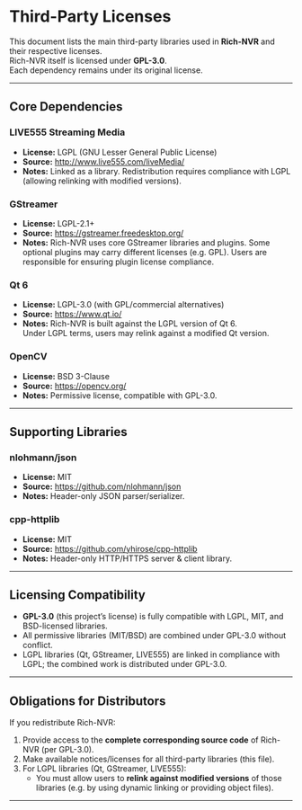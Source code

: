 # Third-Party Licenses

This document lists the main third-party libraries used in **Rich-NVR** and their respective licenses.  
Rich-NVR itself is licensed under **GPL-3.0**.  
Each dependency remains under its original license.

---

## Core Dependencies

### LIVE555 Streaming Media
- **License:** LGPL (GNU Lesser General Public License)
- **Source:** http://www.live555.com/liveMedia/
- **Notes:** Linked as a library. Redistribution requires compliance with LGPL (allowing relinking with modified versions).

### GStreamer
- **License:** LGPL-2.1+
- **Source:** https://gstreamer.freedesktop.org/
- **Notes:** Rich-NVR uses core GStreamer libraries and plugins. Some optional plugins may carry different licenses (e.g. GPL). Users are responsible for ensuring plugin license compliance.

### Qt 6
- **License:** LGPL-3.0 (with GPL/commercial alternatives)
- **Source:** https://www.qt.io/
- **Notes:** Rich-NVR is built against the LGPL version of Qt 6.  
  Under LGPL terms, users may relink against a modified Qt version.

### OpenCV
- **License:** BSD 3-Clause
- **Source:** https://opencv.org/
- **Notes:** Permissive license, compatible with GPL-3.0.

---

## Supporting Libraries

### nlohmann/json
- **License:** MIT
- **Source:** https://github.com/nlohmann/json
- **Notes:** Header-only JSON parser/serializer.

### cpp-httplib
- **License:** MIT
- **Source:** https://github.com/yhirose/cpp-httplib
- **Notes:** Header-only HTTP/HTTPS server & client library.

---

## Licensing Compatibility

- **GPL-3.0** (this project’s license) is fully compatible with LGPL, MIT, and BSD-licensed libraries.
- All permissive libraries (MIT/BSD) are combined under GPL-3.0 without conflict.
- LGPL libraries (Qt, GStreamer, LIVE555) are linked in compliance with LGPL; the combined work is distributed under GPL-3.0.

---

## Obligations for Distributors

If you redistribute Rich-NVR:
1. Provide access to the **complete corresponding source code** of Rich-NVR (per GPL-3.0).
2. Make available notices/licenses for all third-party libraries (this file).
3. For LGPL libraries (Qt, GStreamer, LIVE555):
   - You must allow users to **relink against modified versions** of those libraries (e.g. by using dynamic linking or providing object files).

---
